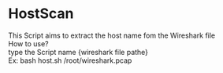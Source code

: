 # HostScan
This Script aims to extract the host name fom the Wireshark file <br>
How to use?<br>
type the Script name {wireshark file pathe}<br>
Ex: bash host.sh /root/wireshark.pcap<br>
